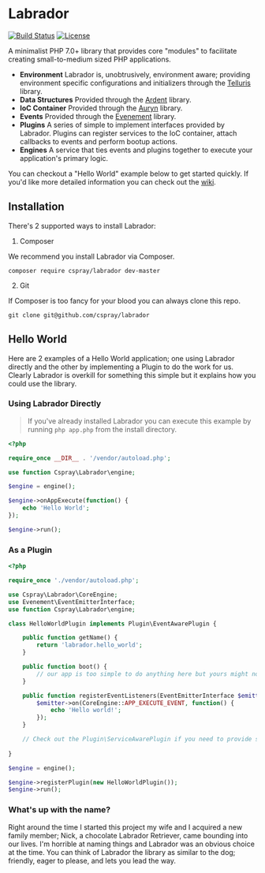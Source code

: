# Labrador

[![Build Status](https://travis-ci.org/cspray/labrador.svg?branch=master)](https://travis-ci.org/cspray/labrador)
[![License](https://poser.pugx.org/cspray/labrador/license.png)](https://packagist.org/packages/cspray/labrador)

A minimalist PHP 7.0+ library that provides core "modules" to facilitate creating small-to-medium sized PHP 
applications.

- **Environment** Labrador is, unobtrusively, environment aware; providing environment specific configurations and initializers through the [Telluris](https://github.com/cspray/telluris) library.
- **Data Structures** Provided through the [Ardent](https://github.com/morrisonlevi/Ardent) library.
- **IoC Container** Provided through the [Auryn](https://github.com/rdlowrey/Auryn) library.
- **Events** Provided through the [Evenement](https://github.com/igorw/evenement) library.
- **Plugins** A series of simple to implement interfaces provided by Labrador. Plugins can register services to the IoC container, attach callbacks to events and perform bootup actions.
- **Engines** A service that ties events and plugins together to execute your application's primary logic.

You can checkout a "Hello World" example below to get started quickly. If you'd like more detailed
 information you can check out the [wiki](https://github.com/cspray/labrador/wiki).

## Installation

There's 2 supported ways to install Labrador:

1. Composer

We recommend you install Labrador via Composer.
 
`composer require cspray/labrador dev-master`

2. Git

If Composer is too fancy for your blood you can always clone this repo.

`git clone git@github.com/cspray/labrador`

## Hello World

Here are 2 examples of a Hello World application; one using Labrador directly and the other by implementing 
a Plugin to do the work for us. Clearly Labrador is overkill for something this simple but it explains how you 
could use the library.

### Using Labrador Directly

> If you've already installed Labrador you can execute this example by running `php app.php` from the install directory.

```php
<?php

require_once __DIR__ . '/vendor/autoload.php';

use function Cspray\Labrador\engine;

$engine = engine();

$engine->onAppExecute(function() {
    echo 'Hello World';
});

$engine->run();
```

### As a Plugin

```php
<?php

require_once './vendor/autoload.php';

use Cspray\Labrador\CoreEngine;
use Evenement\EventEmitterInterface;
use function Cspray\Labrador\engine;

class HelloWorldPlugin implements Plugin\EventAwarePlugin {

    public function getName() {
        return 'labrador.hello_world';
    }

    public function boot() {
        // our app is too simple to do anything here but yours might not be
    }

    public function registerEventListeners(EventEmitterInterface $emitter) {
        $emitter->on(CoreEngine::APP_EXECUTE_EVENT, function() {
            echo 'Hello world!';
        });
    }

    // Check out the Plugin\ServiceAwarePlugin if you need to provide services
    
}

$engine = engine();

$engine->registerPlugin(new HelloWorldPlugin());
$engine->run();
```

### What's up with the name?

Right around the time I started this project my wife and I acquired a new family member; 
Nick, a chocolate Labrador Retriever, came bounding into our lives. I'm horrible at naming 
things and Labrador was an obvious choice at the time. You can think of Labrador the library 
as similar to the dog; friendly, eager to please, and lets you lead the way.
